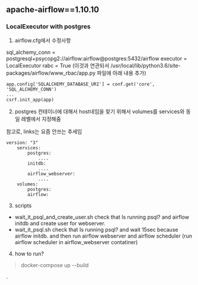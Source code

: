 apache-airflow==1.10.10
-------------



### LocalExecutor with postgres

1. airflow.cfg에서 수정사항

sql_alchemy_conn = postgresql+psycopg2://airflow:airflow@postgres:5432/airflow
executor = LocalExecutor
rabc = True (이것과 연관되서 /usr/local/lib/python3.6/site-packages/airflow/www_rbac/app.py 파일에 아래 내용 추가)
```
app.config['SQLALCHEMY_DATABASE_URI'] = conf.get('core', 'SQL_ALCHEMY_CONN')
...
csrf.init_app(app)
```

2. postgres 컨테이너에 대해서 host네임을 찾기 위해서 volumes를 services와 동일 레벨에서 지정해줌

참고로, links는 요즘 안쓰는 추세임
```
version: "3"
    services:
        postgres:
            ....
        initdb:
            ....
        airflow_webserver:
            ....
    volumes:
        postgres:
        airflow:
```


3. scripts

- wait_it_psql_and_create_user.sh
check that Is running psql? and airflow initdb and create user for webserver.
- wait_it_psql.sh
check that Is running psql? and wait 15sec because airflow initdb.
and then run airflow webserver and airflow scheduler (run airflow scheduler in airflow_webserver contatiner)


4. how to run?

>docker-compose up --build

.